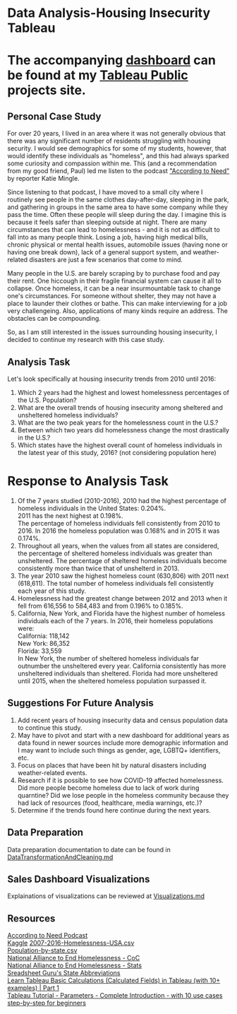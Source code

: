 # Data Analysis-Housing Insecurity Tableau

# The accompanying [dashboard](https://public.tableau.com/app/profile/lori.bettencourt/viz/HousingInsecurity_16649964396730/Dashboard1) can be found at my [Tableau Public](https://public.tableau.com/app/profile/lori.bettencourt) projects site.


## Personal Case Study
For over 20 years, I lived in an area where it was not generally obvious that there was any significant number of residents struggling with housing security. I would see demographics for some of my students, however, that would identify these individuals as "homeless", and this had always sparked some curiosity and compassion within me. This (and a recommendation from my good friend, Paul) led me listen to the podcast ["According to Need"](https://99percentinvisible.org/need/) by reporter Katie Mingle.  

Since listening to that podcast, I have moved to a small city where I routinely see people in the same clothes day-after-day, sleeping in the park, and gathering in groups in the same area to have some company while they pass the time. Often these people will sleep during the day. I imagine this is because it feels safer than sleeping outside at night.
There are many circumstances that can lead to homelessness - and it is not as difficult to fall into as many people think. Losing a job, having high medical bills, chronic physical or mental health issues, automobile issues (having none or having one break down), lack of a general support system, and weather-related disasters are just a few scenarios that come to mind.  

Many people in the U.S. are barely scraping by to purchase food and pay their rent. One hiccough in their fragile financial system can cause it all to collapse. Once homeless, it can be a near insurmountable task to change one's circumstances.  For someone without shelter, they may not have a place to launder their clothes or bathe. This can make interviewing for a job very challengeing. Also, applications of many kinds require an address. The obstacles can be compounding.  

So, as I am still interested in the issues surrounding housing insecurity, I decided to continue my research with this case study.


## Analysis Task
Let's look specifically at housing insecurity trends from 2010 until 2016: 
1. Which 2 years had the highest and lowest homelessness percentages of the U.S. Population?
2. What are the overall trends of housing insecurity among sheltered and unsheltered homeless individuals?
3. What are the two peak years for the homelessness count in the U.S.?
4. Between which two years did homelessness change the most drastically in the U.S.?
5. Which states have the highest overall count of homeless individuals in the latest year of this study, 2016? (not considering population here)  


# Response to Analysis Task

1. Of the 7 years studied (2010-2016), 2010 had the highest percentage of homeless individuals in the United States: 0.204%.  
2011 has the next highest at 0.198%.   
The percentage of homeless individuals fell consistently from 2010 to 2016. In 2016 the homeless population was 0.168% and in 2015 it was 0.174%.
2.  Throughout all years, when the values from all states are considered, the percentage of sheltered homeless individuals was greater than unsheltered. The percentage of sheltered homeless individuals become consistently more than twice that of unshelterd in 2013.
3.  The year 2010 saw the highest homeless count (630,806) with 2011 next (618,611). The total number of homeless individuals fell consistently each year of this study.
4. Homelessness had the greatest change between 2012 and 2013 when it fell from 616,556 to 584,483 and from 0.196% to 0.185%.
5.  California, New York, and Florida have the highest number of homeless individuals each of the 7 years. In 2016, their homeless populations were:  
California: 118,142  
New York: 86,352  
Florida: 33,559   
In New York, the number of sheltered homeless individuals far outnumber the unsheltered every year.
California consistently has more unsheltered individuals than sheltered.
Florida had more unsheltered until 2015, when the sheltered homeless population surpassed it.


## Suggestions For Future Analysis  
1. Add recent years of housing insecurity data and census population data to continue this study.
2. May have to pivot and start with a new dashboard for additional years as data found in newer sources include more demographic information and I may want to include such things as gender, age, LGBTQ+ identifiers, etc.
3. Focus on places that have been hit by natural disasters including weather-related events.
4. Research if it is possible to see how COVID-19 affected homelessness. Did more people become homeless due to lack of work during quarntine? Did we lose people in the homeless community because they had lack of resources (food, healthcare, media warnings, etc.)?
5. Determine if the trends found here continue during the next years.


## Data Preparation
Data preparation documentation to date can be found in [DataTransformationAndCleaning.md](/Data/DataTransformationAndCleaning.md)

## Sales Dashboard Visualizations
Explainations of visualizations can be reviewed at [Visualizations.md](/Visualizations.md)

## Resources
[According to Need Podcast](https://99percentinvisible.org/need/)  
[Kaggle](https://www.kaggle.com/)
[2007-2016-Homelessness-USA.csv](https://www.kaggle.com/datasets/adamschroeder/homelessness?select=2007-2016-Homelessnewss-USA.csv)  
[Population-by-state.csv](https://www.kaggle.com/datasets/adamschroeder/homelessness?select=Population-by-state.csv)   
[National Alliance to End Homelessness - CoC](https://endhomelessness.org/resource/what-is-a-continuum-of-care/)  
[National Alliance to End Homelessness - Stats](https://endhomelessness.org/homelessness-in-america/homelessness-statistics/state-of-homelessness/)  
[Sreadsheet Guru's State Abbreviations](https://www.thespreadsheetguru.com/blog/list-united-states-capitals-abbreviations)  
[Learn Tableau Basic Calculations (Calculated Fields) in Tableau (with 10+ examples) | Part 1](https://www.youtube.com/watch?v=QimVQl5AoYM&list=PLdeA_5rmA1Ecl1MnWUsyuV3IjiPSOqbU7&index=8)  
[Tableau Tutorial - Parameters - Complete Introduction - with 10 use cases step-by-step for beginners](https://www.youtube.com/watch?v=0Uar_D57QhU&list=PLdeA_5rmA1Ecl1MnWUsyuV3IjiPSOqbU7&index=9&t=933s)  
